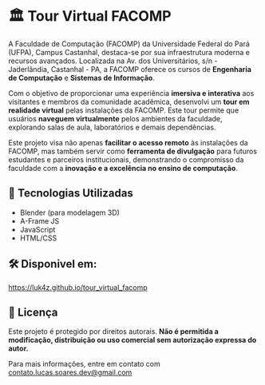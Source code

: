 # 🏛️ Tour Virtual FACOMP

A Faculdade de Computação (FACOMP) da Universidade Federal do Pará (UFPA), Campus Castanhal, destaca-se por sua infraestrutura moderna e recursos avançados. Localizada na Av. dos Universitários, s/n - Jaderlândia, Castanhal - PA, a FACOMP oferece os cursos de **Engenharia de Computação** e **Sistemas de Informação**.

Com o objetivo de proporcionar uma experiência **imersiva e interativa** aos visitantes e membros da comunidade acadêmica, desenvolvi um **tour em realidade virtual** pelas instalações da FACOMP. Este tour permite que usuários **naveguem virtualmente** pelos ambientes da faculdade, explorando salas de aula, laboratórios e demais dependências.

Este projeto visa não apenas **facilitar o acesso remoto** às instalações da FACOMP, mas também servir como **ferramenta de divulgação** para futuros estudantes e parceiros institucionais, demonstrando o compromisso da faculdade com a **inovação e a excelência no ensino de computação**.

## 🚀 Tecnologias Utilizadas
- Blender (para modelagem 3D)
- A-Frame JS
- JavaScript
- HTML/CSS

## 🛠️ Disponivel em:
https://luk4z.github.io/tour_virtual_facomp

## 📄 Licença

Este projeto é protegido por direitos autorais. **Não é permitida a modificação, distribuição ou uso comercial sem autorização expressa do autor.**  

Para mais informações, entre em contato com contato.lucas.soares.dev@gmail.com 
